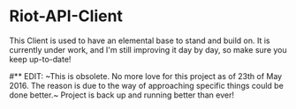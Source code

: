 # Riot-API-Client
This Client is used to have an elemental base to stand and build on. It is currently under work, and I'm still improving it day by day, so make sure you keep up-to-date!

#** EDIT:
~This is obsolete. No more love for this project as of 23th of May 2016. The reason is due to the way of approaching specific things could be done better.~
Project is back up and running better than ever!
